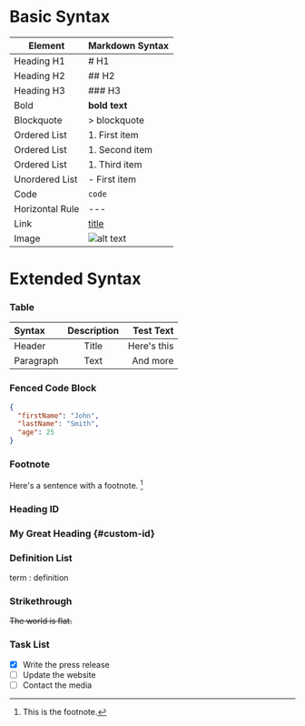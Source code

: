 # Basic Syntax

| Element	       |  Markdown Syntax                    |
| -----------      | -----------                         |
| Heading H1       | # H1                                |
| Heading H2       | ## H2                               |
| Heading H3       | ### H3                              |
| Bold	           | **bold text**                       |
| Blockquote       | > blockquote                        |
| Ordered List	   | 1. First item                       |
| Ordered List	   | 1. Second item                      |
| Ordered List	   | 1. Third item                       |
| Unordered List   | - First item                        |
| Code			   | `code`                              |
| Horizontal Rule  | ---                                 |
| Link			   | [title](https://www.example.com)    |
| Image		       | ![alt text](image.jpg)              |



# Extended Syntax


### Table

| Syntax      | Description | Test Text     |
| :---        |    :----:   |         ---:  |
| Header      | Title       | Here's this   |
| Paragraph   | Text        | And more      |

### Fenced Code Block

```json
{
  "firstName": "John",
  "lastName": "Smith",
  "age": 25
}
```

### Footnote	

Here's a sentence with a footnote. [^1]

[^1]: This is the footnote.

### Heading ID	
### My Great Heading {#custom-id}

###  Definition List	
term
: definition

###  Strikethrough		
~~The world is flat.~~


###  Task List	
- [x] Write the press release
- [ ] Update the website
- [ ] Contact the media	
